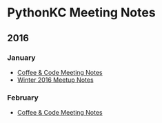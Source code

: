 # PythonKC Meeting Notes

## 2016

### January
* [Coffee & Code Meeting Notes](https://github.com/pythonkc/pykc-meeting-notes/blob/master/2016-01/pykc_coffe_20160109.markdown)
*  [Winter 2016 Meetup Notes](https://github.com/pythonkc/pykc-meeting-notes/blob/master/2016-01/pykc_winter_meetup_20160128.markdown)

### February
* [Coffee & Code Meeting Notes](https://github.com/pythonkc/pykc-meeting-notes/blob/master/2016-01/pykc_coffe_20160213.markdown)
